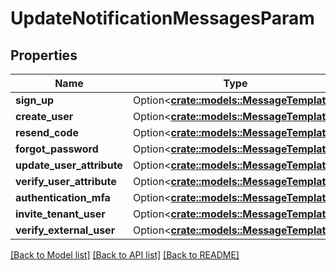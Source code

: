 # UpdateNotificationMessagesParam

## Properties

Name | Type | Description | Notes
------------ | ------------- | ------------- | -------------
**sign_up** | Option<[**crate::models::MessageTemplate**](MessageTemplate.md)> |  | [optional]
**create_user** | Option<[**crate::models::MessageTemplate**](MessageTemplate.md)> |  | [optional]
**resend_code** | Option<[**crate::models::MessageTemplate**](MessageTemplate.md)> |  | [optional]
**forgot_password** | Option<[**crate::models::MessageTemplate**](MessageTemplate.md)> |  | [optional]
**update_user_attribute** | Option<[**crate::models::MessageTemplate**](MessageTemplate.md)> |  | [optional]
**verify_user_attribute** | Option<[**crate::models::MessageTemplate**](MessageTemplate.md)> |  | [optional]
**authentication_mfa** | Option<[**crate::models::MessageTemplate**](MessageTemplate.md)> |  | [optional]
**invite_tenant_user** | Option<[**crate::models::MessageTemplate**](MessageTemplate.md)> |  | [optional]
**verify_external_user** | Option<[**crate::models::MessageTemplate**](MessageTemplate.md)> |  | [optional]

[[Back to Model list]](../README.md#documentation-for-models) [[Back to API list]](../README.md#documentation-for-api-endpoints) [[Back to README]](../README.md)


